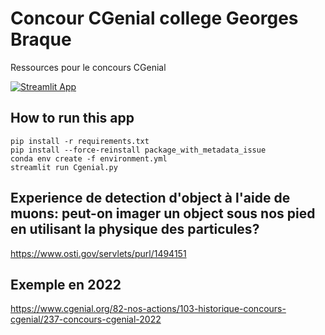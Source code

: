 # Concour **CGenial** college Georges Braque
Ressources pour le concours CGenial


[![Streamlit App](https://static.streamlit.io/badges/streamlit_badge_black_white.svg)](https://benjmy-cgenial-gbraque--cgenial-dr0nx8.streamlit.app/)


## How to run this app
```
pip install -r requirements.txt
pip install --force-reinstall package_with_metadata_issue
conda env create -f environment.yml
streamlit run Cgenial.py
```


## Experience de detection d'object à l'aide de muons: peut-on imager un object sous nos pied en utilisant la physique des particules?

https://www.osti.gov/servlets/purl/1494151

## Exemple en 2022
https://www.cgenial.org/82-nos-actions/103-historique-concours-cgenial/237-concours-cgenial-2022
